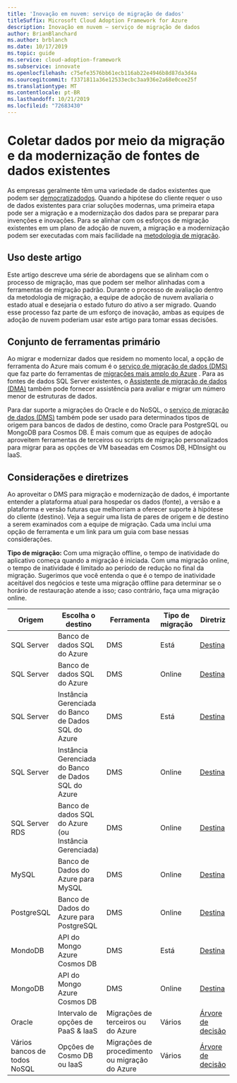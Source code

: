 ```yaml
---
title: 'Inovação em nuvem: serviço de migração de dados'
titleSuffix: Microsoft Cloud Adoption Framework for Azure
description: Inovação em nuvem – serviço de migração de dados
author: BrianBlanchard
ms.author: brblanch
ms.date: 10/17/2019
ms.topic: guide
ms.service: cloud-adoption-framework
ms.subservice: innovate
ms.openlocfilehash: c75efe3576bb61ecb116ab22e4946b8d87da3d4a
ms.sourcegitcommit: f3371811a36e12533ecbc3aa936e2a68e0cee25f
ms.translationtype: MT
ms.contentlocale: pt-BR
ms.lasthandoff: 10/21/2019
ms.locfileid: "72683430"
---
```

# <a name="collect-data-through-the-migration-and-modernization-of-existing-data-sources"></a>Coletar dados por meio da migração e da modernização de fontes de dados existentes

As empresas geralmente têm uma variedade de dados existentes que podem ser [democratizadodos](../considerations/data.md). Quando a hipótese do cliente requer o uso de dados existentes para criar soluções modernas, uma primeira etapa pode ser a migração e a modernização dos dados para se preparar para invenções e inovações. Para se alinhar com os esforços de migração existentes em um plano de adoção de nuvem, a migração e a modernização podem ser executadas com mais facilidade na [metodologia de migração](../../migrate/index.md).

## <a name="use-of-this-article"></a>Uso deste artigo

Este artigo descreve uma série de abordagens que se alinham com o processo de migração, mas que podem ser melhor alinhadas com a ferramentas de migração padrão. Durante o processo de avaliação dentro da metodologia de migração, a equipe de adoção de nuvem avaliaria o estado atual e desejaria o estado futuro do ativo a ser migrado. Quando esse processo faz parte de um esforço de inovação, ambas as equipes de adoção de nuvem poderiam usar este artigo para tomar essas decisões.

## <a name="primary-toolset"></a>Conjunto de ferramentas primário

Ao migrar e modernizar dados que residem no momento local, a opção de ferramenta do Azure mais comum é o [serviço de migração de dados (DMS)](https://docs.microsoft.com/azure/dms) que faz parte do ferramentas de [migrações mais amplo do Azure](https://docs.microsoft.com/azure/migrate/migrate-services-overview) . Para as fontes de dados SQL Server existentes, o [Assistente de migração de dados (DMA)](/sql/dma/dma-overview) também pode fornecer assistência para avaliar e migrar um número menor de estruturas de dados.

Para dar suporte a migrações do Oracle e do NoSQL, o [serviço de migração de dados (DMS)](https://docs.microsoft.com/azure/dms) também pode ser usado para determinados tipos de origem para bancos de dados de destino, como Oracle para PostgreSQL ou MongoDB para Cosmos DB. É mais comum que as equipes de adoção aproveitem ferramentas de terceiros ou scripts de migração personalizados para migrar para as opções de VM baseadas em Cosmos DB, HDInsight ou IaaS.

## <a name="considerations-and-guidance"></a>Considerações e diretrizes

Ao aproveitar o DMS para migração e modernização de dados, é importante entender a plataforma atual para hospedar os dados (fonte), a versão e a plataforma e versão futuras que melhorriam a oferecer suporte à hipótese do cliente (destino). Veja a seguir uma lista de pares de origem e de destino a serem examinados com a equipe de migração. Cada uma inclui uma opção de ferramenta e um link para um guia com base nessas considerações.

**Tipo de migração:** Com uma migração offline, o tempo de inatividade do aplicativo começa quando a migração é iniciada. Com uma migração online, o tempo de inatividade é limitado ao período de redução no final da migração. Sugerimos que você entenda o que é o tempo de inatividade aceitável dos negócios e teste uma migração offline para determinar se o horário de restauração atende a isso; caso contrário, faça uma migração online.

|Origem  |Escolha o destino  |Ferramenta  |Tipo de migração  |Diretriz  |
|---------|---------|---------|---------|---------|
|SQL Server|Banco de dados SQL do Azure|DMS|Está|[Destina](https://docs.microsoft.com/azure/dms/tutorial-sql-server-to-azure-sql)|
|SQL Server|Banco de dados SQL do Azure|DMS|Online|[Destina](https://docs.microsoft.com/azure/dms/tutorial-sql-server-azure-sql-online)|
|SQL Server|Instância Gerenciada do Banco de Dados SQL do Azure|DMS|Está|[Destina](https://docs.microsoft.com/azure/dms/tutorial-sql-server-to-managed-instance)|
|SQL Server|Instância Gerenciada do Banco de Dados SQL do Azure|DMS|Online|[Destina](https://docs.microsoft.com/azure/dms/tutorial-sql-server-managed-instance-online)|
|SQL Server RDS|Banco de dados SQL do Azure (ou Instância Gerenciada)|DMS|Online|[Destina](https://docs.microsoft.com/azure/dms/tutorial-rds-sql-server-azure-sql-and-managed-instance-online)|
|MySQL|Banco de Dados do Azure para MySQL|DMS|Online|[Destina](https://docs.microsoft.com/azure/dms/tutorial-mysql-azure-mysql-online)|
|PostgreSQL|Banco de Dados do Azure para PostgreSQL|DMS|Online|[Destina](https://docs.microsoft.com/azure/dms/tutorial-postgresql-azure-postgresql-online)|
|MondoDB|API do Mongo Azure Cosmos DB|DMS|Está|[Destina](https://docs.microsoft.com/azure/dms/tutorial-mongodb-cosmos-db)|
|MongoDB|API do Mongo Azure Cosmos DB|DMS|Online|[Destina](https://docs.microsoft.com/azure/dms/tutorial-mongodb-cosmos-db-online)|
|Oracle|Intervalo de opções de PaaS & IaaS|Migrações de terceiros ou do Azure|Vários|[Árvore de decisão](../../migrate/expanded-scope/data-oracle-migration.md)|
|Vários bancos de todos NoSQL|Opções de Cosmo DB ou IaaS|Migrações de procedimento ou migração do Azure|Vários|[Árvore de decisão](../../migrate/expanded-scope/data-no-sql-migration.md)|
